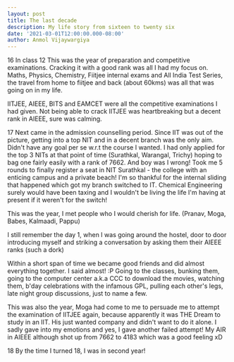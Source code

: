 ```yaml
---
layout: post
title: The last decade
description: My life story from sixteen to twenty six
date: '2021-03-01T12:00:00.000-08:00'
author: Anmol Vijaywargiya 
---
```


16
In class 12
This was the year of preparation and competitive examinations. 
Cracking it with a good rank was all I had my focus on.
Maths, Physics, Chemistry, Fiitjee internal exams and All India Test Series, the travel from home to fiitjee and back (about 60kms) was all that was going on in my life.

IITJEE, AIEEE, BITS and EAMCET were all the competitive examinations I had given.
Not being able to crack IITJEE was heartbreaking but a decent rank in AIEEE, sure was calming.

17
Next came in the admission counselling period. 
Since IIT was out of the picture, getting into a top NIT and in a decent branch was the only aim. Didn't have any goal per se w.r.t the course I wanted.
I had only applied for the top 3 NITs at that point of time (Surathkal, Warangal, Trichy) hoping to bag one fairly easily with a rank of 7662. 
And boy was I wrong! Took me 5 rounds to finally register a seat in NIT Surathkal -  the college with an enticing campus and a private beach!
I'm so thankful for the internal sliding that happened which got my branch switched to IT. 
Chemical Engineering surely would have been taxing and I wouldn't be living the life I'm having at present if it weren't for the switch!

This was the year, I met people who I would cherish for life. (Pranav, Moga, Babes, Kalmaadi, Pappu)

I still remember the day 1, when I was going around the hostel, door to door
introducing myself and striking a conversation by asking them their AIEEE ranks (such a dork)

Within a short span of time we became good friends and did almost everything together. I said almost! :P
Going to the classes, bunking them, going to the computer center a.k.a CCC to download the movies, watching them, b'day celebrations
with the infamous GPL, pulling each other's legs, late night group discussions, just to name a few.

This was also the year, Moga had come to me to persuade me to attempt the examination of IITJEE again, because apparently it was THE Dream to study in an IIT.
His just wanted company and didn't want to do it alone. I sadly gave into my emotions and yes, I gave another failed attempt! 
My AIR in AIEEE although shot up from 7662 to 4183 which was a good feeling xD

18
By the time I turned 18, I was in second year! 








